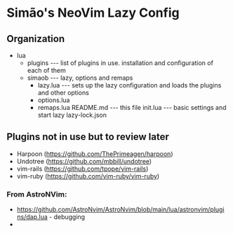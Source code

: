 # Simão's NeoVim Lazy Config

## Organization

* lua
    * plugins --- list of plugins in use. installation and configuration of each of them
    * simaob --- lazy, options and remaps
        * lazy.lua --- sets up the lazy configuration and loads the plugins and other options
        * options.lua
        * remaps.lua
    README.md --- this file
    init.lua --- basic settings and start lazy
    lazy-lock.json

## Plugins not in use but to review later

* Harpoon (https://github.com/ThePrimeagen/harpoon)
* Undotree (https://github.com/mbbill/undotree)
* vim-rails (https://github.com/tpope/vim-rails)
* vim-ruby (https://github.com/vim-ruby/vim-ruby)

### From AstroNVim:
* https://github.com/AstroNvim/AstroNvim/blob/main/lua/astronvim/plugins/dap.lua - debugging
* 
